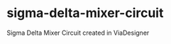 sigma-delta-mixer-circuit
=========================

Sigma Delta Mixer Circuit created in ViaDesigner